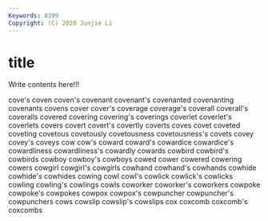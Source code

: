 ```yaml
---
Keywords: 8399
Copyright: (C) 2020 Junjie Li
---
```


# title

Write contents here!!!

cove's 
coven 
coven's 
covenant 
covenant's
covenanted 
covenanting 
covenants 
covens 
cover 
cover's 
coverage 
coverage's 
coverall 
coverall's
coveralls 
covered 
covering 
covering's 
coverings 
coverlet 
coverlet's 
coverlets 
covers 
covert
covert's 
covertly 
coverts 
coves 
covet 
coveted 
coveting 
covetous 
covetously 
covetousness
covetousness's 
covets 
covey 
covey's 
coveys 
cow 
cow's 
coward 
coward's 
cowardice
cowardice's 
cowardliness 
cowardliness's 
cowardly 
cowards 
cowbird 
cowbird's 
cowbirds 
cowboy 
cowboy's
cowboys 
cowed 
cower 
cowered 
cowering 
cowers 
cowgirl 
cowgirl's 
cowgirls 
cowhand
cowhand's 
cowhands 
cowhide 
cowhide's 
cowhides 
cowing 
cowl 
cowl's 
cowlick 
cowlick's
cowlicks 
cowling 
cowling's 
cowlings 
cowls 
coworker 
coworker's 
coworkers 
cowpoke 
cowpoke's
cowpokes 
cowpox 
cowpox's 
cowpuncher 
cowpuncher's 
cowpunchers 
cows 
cowslip 
cowslip's 
cowslips
cox 
coxcomb 
coxcomb's 
coxcombs 
